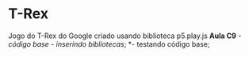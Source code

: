 # T-Rex
Jogo do T-Rex do Google criado usando biblioteca p5.play.js
**Aula C9** *- código base - inserindo bibliotecas*;
            *- testando código base;
